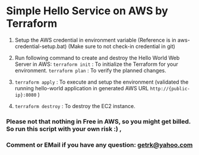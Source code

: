  # Simple Hello Service on AWS by Terraform
 
 
 1. Setup the AWS credential in environment variable (Reference is in aws-credential-setup.bat)
    (Make sure to not check-in credential in git)

 1. Run following command to create and destroy the Hello World Web Server in AWS:
    `terraform init` : To initialize the Terraform for your environment.
    `terraform plan` : To verify the planned changes.
 
 1. `terraform apply` : To execute and setup the environment  (validated the running hello-world application in generated AWS URL `http://{public-ip}:8080` )
 
 1. `terraform destroy` : To destroy the EC2 instance.
 
 

 ### Please not that nothing in Free in AWS, so you might get billed. So run this script with your own risk :) , 
 ### Comment or EMail if you have any question: <raja khan> <getrk@yahoo.com>

 
 
